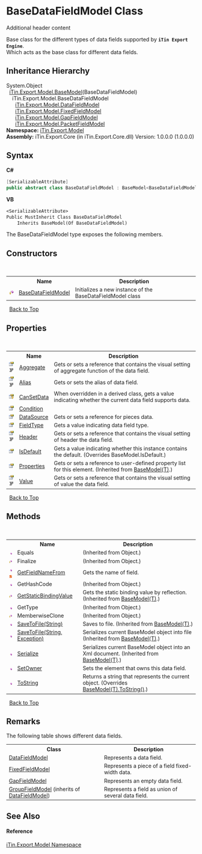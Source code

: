 # BaseDataFieldModel Class
Additional header content 

Base class for the different types of data fields supported by <strong>`iTin Export Engine`</strong>.<br /> Which acts as the base class for different data fields.


## Inheritance Hierarchy
System.Object<br />&nbsp;&nbsp;<a href="T_iTin_Export_Model_BaseModel_1">iTin.Export.Model.BaseModel</a>(BaseDataFieldModel)<br />&nbsp;&nbsp;&nbsp;&nbsp;iTin.Export.Model.BaseDataFieldModel<br />&nbsp;&nbsp;&nbsp;&nbsp;&nbsp;&nbsp;<a href="T_iTin_Export_Model_DataFieldModel">iTin.Export.Model.DataFieldModel</a><br />&nbsp;&nbsp;&nbsp;&nbsp;&nbsp;&nbsp;<a href="T_iTin_Export_Model_FixedFieldModel">iTin.Export.Model.FixedFieldModel</a><br />&nbsp;&nbsp;&nbsp;&nbsp;&nbsp;&nbsp;<a href="T_iTin_Export_Model_GapFieldModel">iTin.Export.Model.GapFieldModel</a><br />&nbsp;&nbsp;&nbsp;&nbsp;&nbsp;&nbsp;<a href="T_iTin_Export_Model_PacketFieldModel">iTin.Export.Model.PacketFieldModel</a><br />
**Namespace:**&nbsp;<a href="N_iTin_Export_Model">iTin.Export.Model</a><br />**Assembly:**&nbsp;iTin.Export.Core (in iTin.Export.Core.dll) Version: 1.0.0.0 (1.0.0.0)

## Syntax

**C#**<br />
``` C#
[SerializableAttribute]
public abstract class BaseDataFieldModel : BaseModel<BaseDataFieldModel>
```

**VB**<br />
``` VB
<SerializableAttribute>
Public MustInherit Class BaseDataFieldModel
	Inherits BaseModel(Of BaseDataFieldModel)
```

The BaseDataFieldModel type exposes the following members.


## Constructors
&nbsp;<table><tr><th></th><th>Name</th><th>Description</th></tr><tr><td>![Protected method](media/protmethod.gif "Protected method")</td><td><a href="M_iTin_Export_Model_BaseDataFieldModel__ctor">BaseDataFieldModel</a></td><td>
Initializes a new instance of the BaseDataFieldModel class</td></tr></table>&nbsp;
<a href="#basedatafieldmodel-class">Back to Top</a>

## Properties
&nbsp;<table><tr><th></th><th>Name</th><th>Description</th></tr><tr><td>![Public property](media/pubproperty.gif "Public property")![Code example](media/CodeExample.png "Code example")</td><td><a href="P_iTin_Export_Model_BaseDataFieldModel_Aggregate">Aggregate</a></td><td>
Gets or sets a reference that contains the visual setting of aggregate function of the data field.</td></tr><tr><td>![Public property](media/pubproperty.gif "Public property")![Code example](media/CodeExample.png "Code example")</td><td><a href="P_iTin_Export_Model_BaseDataFieldModel_Alias">Alias</a></td><td>
Gets or sets the alias of data field.</td></tr><tr><td>![Protected property](media/protproperty.gif "Protected property")</td><td><a href="P_iTin_Export_Model_BaseDataFieldModel_CanSetData">CanSetData</a></td><td>
When overridden in a derived class, gets a value indicating whether the current data field supports data.</td></tr><tr><td>![Public property](media/pubproperty.gif "Public property")</td><td><a href="P_iTin_Export_Model_BaseDataFieldModel_Condition">Condition</a></td><td /></tr><tr><td>![Public property](media/pubproperty.gif "Public property")</td><td><a href="P_iTin_Export_Model_BaseDataFieldModel_DataSource">DataSource</a></td><td>
Gets or sets a reference for pieces data.</td></tr><tr><td>![Public property](media/pubproperty.gif "Public property")</td><td><a href="P_iTin_Export_Model_BaseDataFieldModel_FieldType">FieldType</a></td><td>
Gets a value indicating data field type.</td></tr><tr><td>![Public property](media/pubproperty.gif "Public property")![Code example](media/CodeExample.png "Code example")</td><td><a href="P_iTin_Export_Model_BaseDataFieldModel_Header">Header</a></td><td>
Gets or sets a reference that contains the visual setting of header the data field.</td></tr><tr><td>![Public property](media/pubproperty.gif "Public property")</td><td><a href="P_iTin_Export_Model_BaseDataFieldModel_IsDefault">IsDefault</a></td><td>
Gets a value indicating whether this instance contains the default.
 (Overrides BaseModel.IsDefault.)</td></tr><tr><td>![Public property](media/pubproperty.gif "Public property")</td><td><a href="P_iTin_Export_Model_BaseModel_1_Properties">Properties</a></td><td>
Gets or sets a reference to user-defined property list for this element.
 (Inherited from <a href="T_iTin_Export_Model_BaseModel_1">BaseModel(T)</a>.)</td></tr><tr><td>![Public property](media/pubproperty.gif "Public property")![Code example](media/CodeExample.png "Code example")</td><td><a href="P_iTin_Export_Model_BaseDataFieldModel_Value">Value</a></td><td>
Gets or sets a reference that contains the visual setting of value the data field.</td></tr></table>&nbsp;
<a href="#basedatafieldmodel-class">Back to Top</a>

## Methods
&nbsp;<table><tr><th></th><th>Name</th><th>Description</th></tr><tr><td>![Public method](media/pubmethod.gif "Public method")</td><td>Equals</td><td> (Inherited from Object.)</td></tr><tr><td>![Protected method](media/protmethod.gif "Protected method")</td><td>Finalize</td><td> (Inherited from Object.)</td></tr><tr><td>![Public method](media/pubmethod.gif "Public method")![Static member](media/static.gif "Static member")</td><td><a href="M_iTin_Export_Model_BaseDataFieldModel_GetFieldNameFrom">GetFieldNameFrom</a></td><td>
Gets the name of field.</td></tr><tr><td>![Public method](media/pubmethod.gif "Public method")</td><td>GetHashCode</td><td> (Inherited from Object.)</td></tr><tr><td>![Protected method](media/protmethod.gif "Protected method")</td><td><a href="M_iTin_Export_Model_BaseModel_1_GetStaticBindingValue">GetStaticBindingValue</a></td><td>
Gets the static binding value by reflection.
 (Inherited from <a href="T_iTin_Export_Model_BaseModel_1">BaseModel(T)</a>.)</td></tr><tr><td>![Public method](media/pubmethod.gif "Public method")</td><td>GetType</td><td> (Inherited from Object.)</td></tr><tr><td>![Protected method](media/protmethod.gif "Protected method")</td><td>MemberwiseClone</td><td> (Inherited from Object.)</td></tr><tr><td>![Public method](media/pubmethod.gif "Public method")</td><td><a href="M_iTin_Export_Model_BaseModel_1_SaveToFile">SaveToFile(String)</a></td><td>
Saves to file.
 (Inherited from <a href="T_iTin_Export_Model_BaseModel_1">BaseModel(T)</a>.)</td></tr><tr><td>![Public method](media/pubmethod.gif "Public method")</td><td><a href="M_iTin_Export_Model_BaseModel_1_SaveToFile_1">SaveToFile(String, Exception)</a></td><td>
Serializes current BaseModel object into file
 (Inherited from <a href="T_iTin_Export_Model_BaseModel_1">BaseModel(T)</a>.)</td></tr><tr><td>![Public method](media/pubmethod.gif "Public method")</td><td><a href="M_iTin_Export_Model_BaseModel_1_Serialize">Serialize</a></td><td>
Serializes current BaseModel object into an Xml document.
 (Inherited from <a href="T_iTin_Export_Model_BaseModel_1">BaseModel(T)</a>.)</td></tr><tr><td>![Public method](media/pubmethod.gif "Public method")</td><td><a href="M_iTin_Export_Model_BaseDataFieldModel_SetOwner">SetOwner</a></td><td>
Sets the element that owns this data field.</td></tr><tr><td>![Public method](media/pubmethod.gif "Public method")</td><td><a href="M_iTin_Export_Model_BaseDataFieldModel_ToString">ToString</a></td><td>
Returns a string that represents the current object.
 (Overrides <a href="M_iTin_Export_Model_BaseModel_1_ToString">BaseModel(T).ToString()</a>.)</td></tr></table>&nbsp;
<a href="#basedatafieldmodel-class">Back to Top</a>

## Remarks

The following table shows different data fields.
&nbsp;<table><tr><th>Class</th><th>Description</th></tr><tr><td><a href="T_iTin_Export_Model_DataFieldModel">DataFieldModel</a></td><td>Represents a data field.</td></tr><tr><td><a href="T_iTin_Export_Model_FixedFieldModel">FixedFieldModel</a></td><td>Represents a piece of a field fixed-width data.</td></tr><tr><td><a href="T_iTin_Export_Model_GapFieldModel">GapFieldModel</a></td><td>Represents an empty data field.</td></tr><tr><td><a href="T_iTin_Export_Model_GroupFieldModel">GroupFieldModel</a> (inherits of <a href="T_iTin_Export_Model_DataFieldModel">DataFieldModel</a>)</td><td>Represents a field as union of several data field.</td></tr></table>

## See Also


#### Reference
<a href="N_iTin_Export_Model">iTin.Export.Model Namespace</a><br />